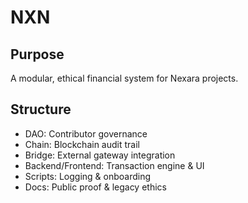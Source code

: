 # NXN

## Purpose
A modular, ethical financial system for Nexara projects.

## Structure
- DAO: Contributor governance
- Chain: Blockchain audit trail
- Bridge: External gateway integration
- Backend/Frontend: Transaction engine & UI
- Scripts: Logging & onboarding
- Docs: Public proof & legacy ethics
